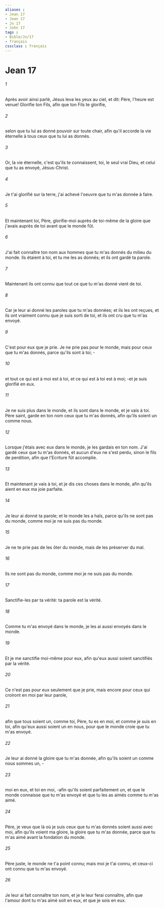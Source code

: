 ```yaml
---
aliases : 
- Jean 17
- Jean 17
- Jn 17
- John 17
tags : 
- Bible/Jn/17
- français
cssclass : français
---
```


# Jean 17

###### 1
Après avoir ainsi parlé, Jésus leva les yeux au ciel, et dit: Père, l'heure est venue! Glorifie ton Fils, afin que ton Fils te glorifie,
###### 2
selon que tu lui as donné pouvoir sur toute chair, afin qu'il accorde la vie éternelle à tous ceux que tu lui as donnés.
###### 3
Or, la vie éternelle, c'est qu'ils te connaissent, toi, le seul vrai Dieu, et celui que tu as envoyé, Jésus-Christ.
###### 4
Je t'ai glorifié sur la terre, j'ai achevé l'oeuvre que tu m'as donnée à faire.
###### 5
Et maintenant toi, Père, glorifie-moi auprès de toi-même de la gloire que j'avais auprès de toi avant que le monde fût.
###### 6
J'ai fait connaître ton nom aux hommes que tu m'as donnés du milieu du monde. Ils étaient à toi, et tu me les as donnés; et ils ont gardé ta parole.
###### 7
Maintenant ils ont connu que tout ce que tu m'as donné vient de toi.
###### 8
Car je leur ai donné les paroles que tu m'as données; et ils les ont reçues, et ils ont vraiment connu que je suis sorti de toi, et ils ont cru que tu m'as envoyé.
###### 9
C'est pour eux que je prie. Je ne prie pas pour le monde, mais pour ceux que tu m'as donnés, parce qu'ils sont à toi; -
###### 10
et tout ce qui est à moi est à toi, et ce qui est à toi est à moi; -et je suis glorifié en eux.
###### 11
Je ne suis plus dans le monde, et ils sont dans le monde, et je vais à toi. Père saint, garde en ton nom ceux que tu m'as donnés, afin qu'ils soient un comme nous.
###### 12
Lorsque j'étais avec eux dans le monde, je les gardais en ton nom. J'ai gardé ceux que tu m'as donnés, et aucun d'eux ne s'est perdu, sinon le fils de perdition, afin que l'Ecriture fût accomplie.
###### 13
Et maintenant je vais à toi, et je dis ces choses dans le monde, afin qu'ils aient en eux ma joie parfaite.
###### 14
Je leur ai donné ta parole; et le monde les a haïs, parce qu'ils ne sont pas du monde, comme moi je ne suis pas du monde.
###### 15
Je ne te prie pas de les ôter du monde, mais de les préserver du mal.
###### 16
Ils ne sont pas du monde, comme moi je ne suis pas du monde.
###### 17
Sanctifie-les par ta vérité: ta parole est la vérité.
###### 18
Comme tu m'as envoyé dans le monde, je les ai aussi envoyés dans le monde.
###### 19
Et je me sanctifie moi-même pour eux, afin qu'eux aussi soient sanctifiés par la vérité.
###### 20
Ce n'est pas pour eux seulement que je prie, mais encore pour ceux qui croiront en moi par leur parole,
###### 21
afin que tous soient un, comme toi, Père, tu es en moi, et comme je suis en toi, afin qu'eux aussi soient un en nous, pour que le monde croie que tu m'as envoyé.
###### 22
Je leur ai donné la gloire que tu m'as donnée, afin qu'ils soient un comme nous sommes un, -
###### 23
moi en eux, et toi en moi, -afin qu'ils soient parfaitement un, et que le monde connaisse que tu m'as envoyé et que tu les as aimés comme tu m'as aimé.
###### 24
Père, je veux que là où je suis ceux que tu m'as donnés soient aussi avec moi, afin qu'ils voient ma gloire, la gloire que tu m'as donnée, parce que tu m'as aimé avant la fondation du monde.
###### 25
Père juste, le monde ne t'a point connu; mais moi je t'ai connu, et ceux-ci ont connu que tu m'as envoyé.
###### 26
Je leur ai fait connaître ton nom, et je le leur ferai connaître, afin que l'amour dont tu m'as aimé soit en eux, et que je sois en eux.
